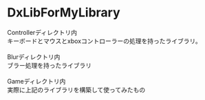 # DxLibForMyLibrary

Controllerディレクトリ内<br>
キーボードとマウスとxboxコントローラーの処理を持ったライブラリ。<br>
<br>
Blurディレクトリ内<br>
ブラー処理を持ったライブラリ<br>
<br>
Gameディレクトリ内<br>
実際に上記のライブラリを構築して使ってみたもの<br>
